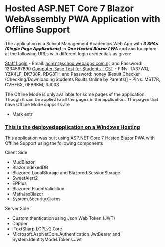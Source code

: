 # **Hosted ASP.NET Core 7 Blazor WebAssembly PWA Application with Offline Support**

The application is a School Management Academics Web App with ***3 SPAs (Single Page Applications)*** in ***One Hosted Blazor PWA*** and can be eplore at the following URLs with different login credentials as given:

[Staff Login](https://schoolwebapps.com.ng/) - Email: admin@schoolwebapps.com.ng and Password: 1234567890 
[Computer-Base Test for Students - CBT](https://schoolwebapps.com.ng/cbt) - PINs: TA37WQ, YZK4LF, DK738R, RDG8TH and Password: honey
[Result Checker (Checking/Downloading Students Rsults Online by Parents)] - PINs: MST7R, CVHF6X, 0FB6KM, RJ0D3

The Offline Mode is only available for some pages of the application. Though it can be applied to all the pages in the application. The pages that have Offline Mode supports are
* Mark entr


### [This is the deployed application on a Windows Hosting](https://schoolwebapps.com.ng/)   ###
This application was built using ASP.NET Core 7 Hosted Blazor PWA with Offline Support using the following components
 
Client Side
* MudBlazor
* BlazorIndexedDB
* Blazored.LocalStorage and Blazored.SessionStorage
* SweetAlert2
* EPPlus
* Blazored.FluentValidation
* MathJaxBlazor
* System.Security.Claims

Server Side
* Custom thentication using Json Web Token (JWT)
* Dapper
* iTextSharp.LGPLv2.Core
* Microsoft.AspNetCore.Authentication.JwtBearer and System.IdentityModel.Tokens.Jwt
